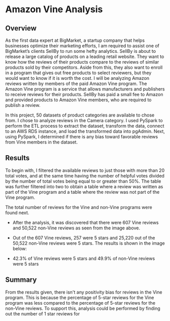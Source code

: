 # Amazon Vine Analysis
## Overview
As the first data expert at BigMarket, a startup company that helps businesses optimize their marketing efforts, I am required to assist one of BigMarket’s clients SellBy to run some hefty analytics. SellBy is about to release a large catalog of products on a leading retail website. They want to know how the reviews of their products compare to the reviews of similar products sold by their competitors. Aside from this, they also want to enroll in a program that gives out free products to select reviewers, but they would want to know if it is worth the cost.
I will be analyzing Amazon reviews written by members of the paid Amazon Vine program. The Amazon Vine program is a service that allows manufacturers and publishers to receive reviews for their products. SellBy has paid a small fee to Amazon and provided products to Amazon Vine members, who are required to publish a review.

In this project, 50 datasets of product categories are available to chose from. I chose to analyze reviews in the Camera category. I used PySpark to perform the ETL process to extract the dataset, transform the data, connect to an AWS RDS instance, and load the transformed data into pgAdmin. Next, using PySpark, I determined if there is any bias toward favorable reviews from Vine members in the dataset.

## Results 
To begin with, I filtered the available reviews to just those with more than 20 total votes, and at the same time having the number of helpful votes divided by the number of total votes being equal to or greater than 50%. The table was further filtered into two to obtain a table where a review was written as part of the Vine program and a table where the review was not part of the Vine program.

The total number of reviews for the Vine and non-Vine programs were found next.

* After the analysis, it was discovered that there were 607 Vine reviews and 50,522 non-Vine reviews as seen from the image above.
* Out of the 607 Vine reviews, 257 were 5 stars and 25,220 out of the 50,522 non-Vine reviews were 5 stars. The results is shown in the image below:


* 42.3% of Vine reviews were 5 stars and 49.9% of non-Vine reviews were 5 stars


## Summary 
From the results given, there isn't any positivity bias for reviews in the Vine program. This is because the percentage of 5-star reviews for the Vine program was less compared to the percentage of 5-star reviews for the non-Vine reviews. 
To support this, analysis could be performed by finding out the number of 1 star reviews for 



